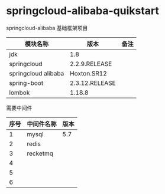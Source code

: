 # springcloud-alibaba-quikstart
springcloud-alibaba 基础框架项目

| 模块名称                  | 版本               | 备注 |
|-----------------------|------------------|----|
| jdk                   | 1.8              |    |
| springcloud           | 2.2.9.RELEASE    |    |
| springcloud alibaba   | Hoxton.SR12      |    |
| spring-boot           | 2.3.12.RELEASE   |    |
| lombok                | 1.18.8           |    |

需要中间件

| 序号 | 中间件名称    | 版本  |
|----|----------|-----|
| 1  | mysql    | 5.7 |
| 2  | redis    |     |
| 3  | recketmq |     |
| 4  |          |     |
| 5  |          |     |
| 6  |          |     |


 
 
 

